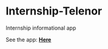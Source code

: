 # Internship-Telenor
Internship informational app

See the app: [**Here**](https://silvave.github.io/Internship-Telenor/app/)
